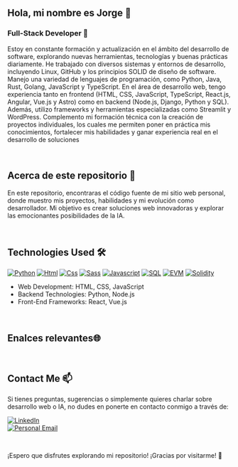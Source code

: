 ## Hola, mi nombre es Jorge 👋



### Full-Stack Developer 🚀
Estoy en constante formación y actualización en el ámbito del desarrollo de software, explorando nuevas herramientas, tecnologías y buenas prácticas diariamente. He trabajado con diversos sistemas y entornos de desarrollo, incluyendo Linux, GitHub y los principios SOLID de diseño de software. Manejo una variedad de lenguajes de programación, como Python, Java, Rust, Golang, JavaScript y TypeScript.
En el área de desarrollo web, tengo experiencia tanto en frontend (HTML, CSS, JavaScript, TypeScript, React.js, Angular, Vue.js y Astro) como en backend (Node.js, Django, Python y SQL). Además, utilizo frameworks y herramientas especializadas como Streamlit y WordPress.
Complemento mi formación técnica con la creación de proyectos individuales, los cuales me permiten poner en práctica mis conocimientos, fortalecer mis habilidades y ganar experiencia real en el desarrollo de soluciones 



<br>

## Acerca de este repositorio 📁

En este repositorio, encontraras el código fuente de mi sitio web personal, donde muestro mis proyectos, habilidades y mi evolución como desarrollador.  Mi objetivo es crear soluciones web innovadoras y explorar las emocionantes posibilidades de la IA.

<br>

## Technologies Used 🛠️

[![Python](https://img.shields.io/badge/Python-yellow?style=for-the-badge&logo=python&logoColor=white&labelColor=101010)]() [![Html](https://img.shields.io/badge/HTML-white?style=for-the-badge&logo=html5&logoColor=white&labelColor=black&color=%23E34F26)]() [![Css](https://img.shields.io/badge/css-white?style=for-the-badge&logo=css3&logoColor=white&labelColor=black&color=blue)]() [![Sass](https://img.shields.io/badge/SASS-black?style=for-the-badge&logo=Sass&logoColor=white&labelColor=black&color=%23CC6699)]() [![Javascript](https://img.shields.io/badge/javascript-white?style=for-the-badge&logo=javascript&logoColor=white&labelColor=black&color=%23F7DF1E)]() [![SQL](https://img.shields.io/badge/my%20sql-white?style=for-the-badge&logo=mysql&logoColor=white&labelColor=black&color=%234479A1)]() [![EVM](https://img.shields.io/badge/EVM-white?style=for-the-badge&logo=ethereum&logoColor=white&labelColor=black&color=%233C3C3D)]() [![Solidity](https://img.shields.io/badge/Solidity-white?style=for-the-badge&logo=solidity&logoColor=white&labelColor=black&color=%23363636)]()



- Web Development: HTML, CSS, JavaScript
- Backend Technologies: Python, Node.js
- Front-End Frameworks: React, Vue.js


<br>

## Enalces relevantes🌐


<br>



## Contact Me 📫

Si tienes preguntas, sugerencias o simplemente quieres charlar sobre desarrollo web o IA, no dudes en ponerte en contacto conmigo a través de:

[![LinkedIn](https://img.shields.io/badge/LinkedIn-white?style=for-the-badge&logo=linkedin&logoColor=white&labelColor=%230A66C2&color=%23363636)](https://www.linkedin.com/in/jorge-juan-moscoso-chacon/)
</br>
[![Personal Email](https://img.shields.io/badge/Personal%20Email-white?style=for-the-badge&logo=gmail&logoColor=white&label=jorgemoscosochacon%40gmail.com&labelColor=black&color=%23EA4335)](mailto:jorgemoscosochacon@gmail.com)


<br>

¡Espero que disfrutes explorando mi repositorio! ¡Gracias por visitarme! 👋




